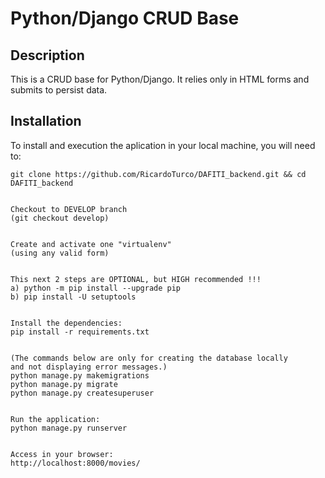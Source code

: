 # Python/Django CRUD Base

## Description

This is a CRUD base for Python/Django. It relies only in HTML forms and submits to persist data.

## Installation

To install and execution the aplication in your local machine, you will need to:

```
git clone https://github.com/RicardoTurco/DAFITI_backend.git && cd DAFITI_backend


Checkout to DEVELOP branch
(git checkout develop)


Create and activate one "virtualenv"
(using any valid form) 


This next 2 steps are OPTIONAL, but HIGH recommended !!!
a) python -m pip install --upgrade pip
b) pip install -U setuptools


Install the dependencies:
pip install -r requirements.txt


(The commands below are only for creating the database locally  
and not displaying error messages.)
python manage.py makemigrations
python manage.py migrate
python manage.py createsuperuser


Run the application:
python manage.py runserver


Access in your browser:
http://localhost:8000/movies/
```
